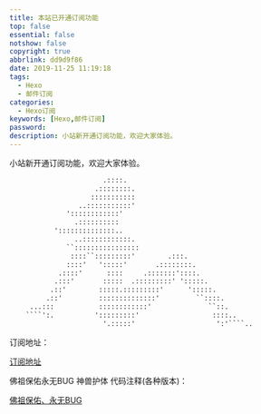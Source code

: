```yaml
---
title: 本站已开通订阅功能
top: false
essential: false
notshow: false
copyright: true
abbrlink: dd9d9f86
date: 2019-11-25 11:19:18
tags:
  - Hexo
  - 邮件订阅
categories:
  - Hexo订阅
keywords: [Hexo,邮件订阅]
password:
description: 小站新开通订阅功能，欢迎大家体验。
---
```

小站新开通订阅功能，欢迎大家体验。

```HTML
                       .::::.
                     .::::::::.
                    :::::::::::
                 ..:::::::::::'
              '::::::::::::'
                .::::::::::
           '::::::::::::::..
                ..::::::::::::.
              ``::::::::::::::::
               ::::``:::::::::'        .:::.
              ::::'   ':::::'       .::::::::.
            .::::'      ::::     .:::::::'::::.
           .:::'       :::::  .:::::::::' ':::::.
          .::'        :::::.:::::::::'      ':::::.
         .::'         ::::::::::::::'         ``::::.
     ...:::           ::::::::::::'              ``::.
    ````':.          ':::::::::'                  ::::..
                       '.:::::'                    ':'````..
```
订阅地址：

<a href="https://mailchi.mp/3ca18a2a9749/xuxuy" class="LinkCard">订阅地址</a>

佛祖保佑永无BUG 神兽护体 代码注释(各种版本)：

<a href="https://blog.csdn.net/vbirdbest/article/details/78995793" class="LinkCard">佛祖保佑、永无BUG</a>
